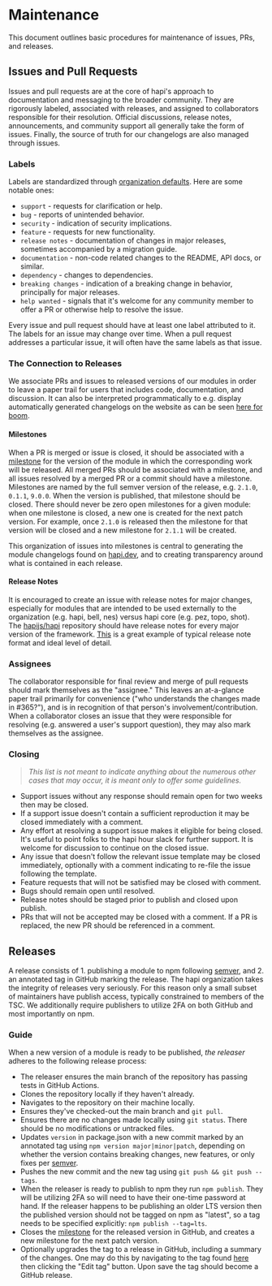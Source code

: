 # Maintenance
This document outlines basic procedures for maintenance of issues, PRs, and releases.

## Issues and Pull Requests
Issues and pull requests are at the core of hapi's approach to documentation and messaging to the broader community.  They are rigorously labeled, associated with releases, and assigned to collaborators responsible for their resolution.  Official discussions, release notes, announcements, and community support all generally take the form of issues.  Finally, the source of truth for our changelogs are also managed through issues.

### Labels
Labels are standardized through [organization defaults](https://docs.github.com/en/github/setting-up-and-managing-organizations-and-teams/managing-default-labels-for-repositories-in-your-organization).  Here are some notable ones:
 - `support` - requests for clarification or help.
 - `bug` - reports of unintended behavior.
 - `security` - indication of security implications.
 - `feature` - requests for new functionality.
 - `release notes` - documentation of changes in major releases, sometimes accompanied by a migration guide.
 - `documentation` - non-code related changes to the README, API docs, or similar.
 - `dependency` - changes to dependencies.
 - `breaking changes` - indication of a breaking change in behavior, principally for major releases.
 - `help wanted` - signals that it's welcome for any community member to offer a PR or otherwise help to resolve the issue.

Every issue and pull request should have at least one label attributed to it.  The labels for an issue may change over time.  When a pull request addresses a particular issue, it will often have the same labels as that issue.

### The Connection to Releases
We associate PRs and issues to released versions of our modules in order to leave a paper trail for users that includes code, documentation, and discussion.  It can also be interpreted programmatically to e.g. display automatically generated changelogs on the website as can be seen [here for boom](https://hapi.dev/module/boom/changelog/).

#### Milestones
When a PR is merged or issue is closed, it should be associated with a [milestone](https://github.com/hapijs/hapi/milestones) for the version of the module in which the corresponding work will be released.  All merged PRs should be associated with a milestone, and all issues resolved by a merged PR or a commit should have a milestone.  Milestones are named by the full semver version of the release, e.g. `2.1.0`, `0.1.1`, `9.0.0`.  When the version is published, that milestone should be closed.  There should never be zero open milestones for a given module: when one milestone is closed, a new one is created for the next patch version.  For example, once `2.1.0` is released then the milestone for that version will be closed and a new milestone for `2.1.1` will be created.

This organization of issues into milestones is central to generating the module changelogs found on [hapi.dev](https://hapi.dev), and to creating transparency around what is contained in each release.

#### Release Notes
It is encouraged to create an issue with release notes for major changes, especially for modules that are intended to be used externally to the organization (e.g. hapi, bell, nes) versus hapi core (e.g. pez, topo, shot).  The [hapijs/hapi](https://github.com/hapijs/hapi) repository should have release notes for every major version of the framework.  [This](https://github.com/hapijs/hapi/issues/4017) is a great example of typical release note format and ideal level of detail.

### Assignees
The collaborator responsible for final review and merge of pull requests should mark themselves as the "assignee."  This leaves an at-a-glance paper trail primarily for convenience ("who understands the changes made in #365?"), and is in recognition of that person's involvement/contribution.  When a collaborator closes an issue that they were responsible for resolving (e.g. answered a user's support question), they may also mark themselves as the assignee.

### Closing
> _This list is not meant to indicate anything about the numerous other cases that may occur, it is meant only to offer some guidelines._

 - Support issues without any response should remain open for two weeks then may be closed.
 - If a support issue doesn't contain a sufficient reproduction it may be closed immediately with a comment.
 - Any effort at resolving a support issue makes it eligible for being closed.  It's useful to point folks to the hapi hour slack for further support.  It is welcome for discussion to continue on the closed issue.
 - Any issue that doesn't follow the relevant issue template may be closed immediately, optionally with a comment indicating to re-file the issue following the template.
 - Feature requests that will not be satisfied may be closed with comment.
 - Bugs should remain open until resolved.
 - Release notes should be staged prior to publish and closed upon publish.
 - PRs that will not be accepted may be closed with a comment.  If a PR is replaced, the new PR should be referenced in a comment.

## Releases
A release consists of 1. publishing a module to npm following [semver](https://semver.org/), and 2. an annotated tag in GitHub marking the release.  The hapi organization takes the integrity of releases very seriously.  For this reason only a small subset of maintainers have publish access, typically constrained to members of the TSC.  We additionally require publishers to utilize 2FA on both GitHub and most importantly on npm.

### Guide
When a new version of a module is ready to be published, _the releaser_ adheres to the following release process:

 - The releaser ensures the main branch of the repository has passing tests in GitHub Actions.
 - Clones the repository locally if they haven't already.
 - Navigates to the repository on their machine locally.
 - Ensures they've checked-out the main branch and `git pull`.
 - Ensures there are no changes made locally using `git status`.  There should be no modifications or untracked files.
 - Updates `version` in package.json with a new commit marked by an annotated tag using `npm version major|minor|patch`, depending on whether the version contains breaking changes, new features, or only fixes per [semver](https://semver.org/).
 - Pushes the new commit and the new tag using `git push && git push --tags`.
 - When the releaser is ready to publish to npm they run `npm publish`.  They will be utilizing 2FA so will need to have their one-time password at hand.  If the releaser happens to be publishing an older LTS version then the published version should not be tagged on npm as "latest", so a tag needs to be specified explicitly: `npm publish --tag=lts`.
 - Closes the [milestone](https://github.com/hapijs/hapi/milestones) for the released version in GitHub, and creates a new milestone for the next patch version.
 - Optionally upgrades the tag to a release in GitHub, including a summary of the changes.  One may do this by navigating to the tag found [here](https://github.com/hapijs/hapi/tags) then clicking the "Edit tag" button.  Upon save the tag should become a GitHub release.
